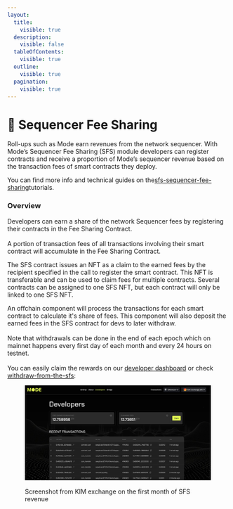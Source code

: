 ```yaml
---
layout:
  title:
    visible: true
  description:
    visible: false
  tableOfContents:
    visible: true
  outline:
    visible: true
  pagination:
    visible: true
---
```


# 🤝 Sequencer Fee Sharing

Roll-ups such as Mode earn revenues from the network sequencer. With Mode’s Sequencer Fee Sharing (SFS) module developers can register contracts and receive a proportion of Mode’s sequencer revenue based on the transaction fees of smart contracts they deploy.

You can find more info and technical guides on the[sfs-sequencer-fee-sharing](../../build-on-mode/sfs-sequencer-fee-sharing/ "mention")tutorials.

### Overview

Developers can earn a share of the network Sequencer fees by registering their contracts in the Fee Sharing Contract.\
\
A portion of transaction fees of all transactions involving their smart contract will accumulate in the Fee Sharing Contract.

The SFS contract issues an NFT as a claim to the earned fees by the recipient specified in the call to register the smart contract. This NFT is transferable and can be used to claim fees for multiple contracts. Several contracts can be assigned to one SFS NFT, but each contract will only be linked to one SFS NFT.

An offchain component will process the transactions for each smart contract to calculate it's share of fees. This component will also deposit the earned fees in the SFS contract for devs to later withdraw. \
\
Note that withdrawals can be done in the end of each epoch which on mainnet happens every first day of each month and every 24 hours on testnet.\
\
You can easily claim the rewards on our [developer dashboard](https://app.mode.network/developers/) or check [withdraw-from-the-sfs](../../build-on-mode/sfs-sequencer-fee-sharing/withdraw-from-the-sfs/ "mention"):&#x20;

<figure><img src="../../.gitbook/assets/image.png" alt=""><figcaption><p>Screenshot from KIM exchange on the first month of SFS revenue</p></figcaption></figure>

